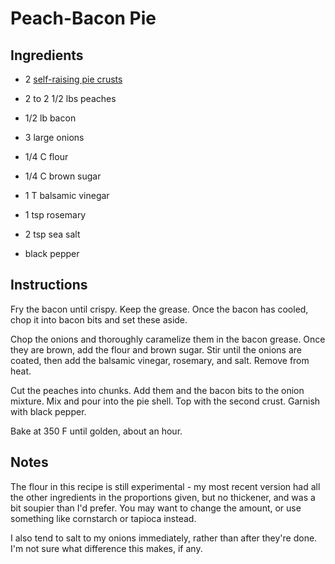 # Peach-Bacon Pie

## Ingredients

 - 2 [self-raising pie crusts][1]

 - 2 to 2 1/2 lbs peaches
 - 1/2 lb bacon
 - 3 large onions
 - 1/4 C flour
 - 1/4 C brown sugar
 - 1 T balsamic vinegar
 - 1 tsp rosemary
 - 2 tsp sea salt
 - black pepper


## Instructions

Fry the bacon until crispy. Keep the grease.  Once the bacon has cooled, chop it
into bacon bits and set these aside.

Chop the onions  and thoroughly caramelize them  in the bacon grease.  Once they
are brown, add the flour and brown sugar. Stir until the onions are coated, then
add the balsamic vinegar, rosemary, and salt.  Remove from heat.

Cut the peaches into chunks.  Add them and the bacon bits  to the onion mixture.
Mix and pour into the pie shell.  Top with the second crust.  Garnish with black
pepper.

Bake at 350 F until golden, about an hour.


## Notes

The flour in this recipe is still experimental - my most recent version  had all
the other ingredients in the proportions given, but no thickener,  and was a bit
soupier than I'd prefer.  You may  want to change the amount,  or use  something
like cornstarch or tapioca instead.

I also tend  to salt to my onions immediately,  rather than  after they're done.
I'm not sure what difference this makes, if any.


[1]: Pie%20Crust.md "Pie Crust Recipe"
